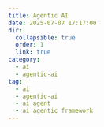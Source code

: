 ```yaml
---
title: Agentic AI
date: 2025-07-07 17:17:00
dir:
  collapsible: true
  order: 1
  link: true
category:
  - ai
  - agentic-ai
tag:
  - ai
  - agentic-ai
  - ai agent
  - ai agentic framework
---
```


<Catalog />
